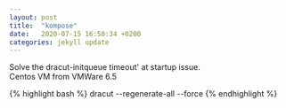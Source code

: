 ```yaml
---
layout: post
title:  "kompose"
date:   2020-07-15 16:50:34 +0200
categories: jekyll update
---
```


Solve the dracut-initqueue timeout' at startup issue. <br>
Centos VM from VMWare 6.5 <br>

{% highlight bash %}
dracut --regenerate-all --force
{% endhighlight %}